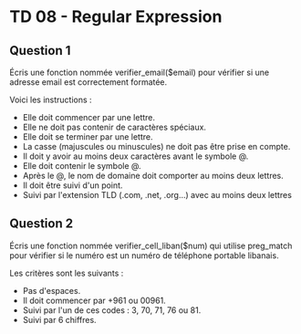 # TD 08 - Regular Expression
## Question 1
Écris une fonction nommée verifier_email($email) pour vérifier si une adresse email est correctement formatée. 

Voici les instructions :
* Elle doit commencer par une lettre.
* Elle ne doit pas contenir de caractères spéciaux.
* Elle doit se terminer par une lettre.
* La casse (majuscules ou minuscules) ne doit pas être prise en compte.
* Il doit y avoir au moins deux caractères avant le symbole @.
* Elle doit contenir le symbole @.
* Après le @, le nom de domaine doit comporter au moins deux lettres.
* Il doit être suivi d'un point.
* Suivi par l'extension TLD (.com, .net, .org...) avec au moins deux lettres

## Question 2
Écris une fonction nommée verifier_cell_liban($num) qui utilise preg_match pour vérifier si le numéro est un numéro de téléphone portable libanais. 

Les critères sont les suivants :

* Pas d'espaces.
* Il doit commencer par +961 ou 00961.
* Suivi par l'un de ces codes : 3, 70, 71, 76 ou 81.
* Suivi par 6 chiffres.